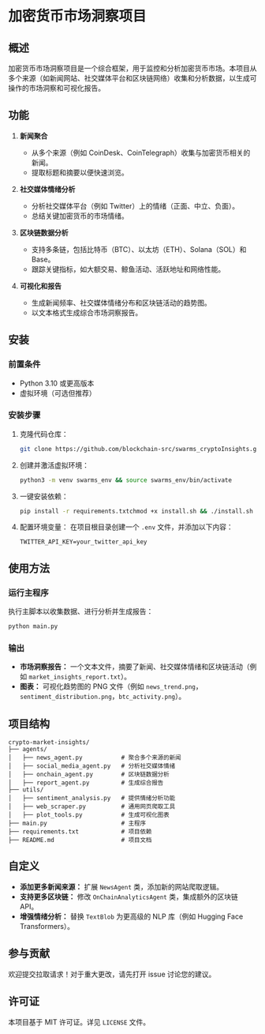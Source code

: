 # 加密货币市场洞察项目

## **概述**

加密货币市场洞察项目是一个综合框架，用于监控和分析加密货币市场。本项目从多个来源（如新闻网站、社交媒体平台和区块链网络）收集和分析数据，以生成可操作的市场洞察和可视化报告。

## **功能**

1. **新闻聚合**

   - 从多个来源（例如 CoinDesk、CoinTelegraph）收集与加密货币相关的新闻。
   - 提取标题和摘要以便快速浏览。

2. **社交媒体情绪分析**

   - 分析社交媒体平台（例如 Twitter）上的情绪（正面、中立、负面）。
   - 总结关键加密货币的市场情绪。

3. **区块链数据分析**

   - 支持多条链，包括比特币（BTC）、以太坊（ETH）、Solana（SOL）和 Base。
   - 跟踪关键指标，如大额交易、鲸鱼活动、活跃地址和网络性能。

4. **可视化和报告**

   - 生成新闻频率、社交媒体情绪分布和区块链活动的趋势图。
   - 以文本格式生成综合市场洞察报告。

## **安装**

### 前置条件

- Python 3.10 或更高版本
- 虚拟环境（可选但推荐）

### 安装步骤

1. 克隆代码仓库：

   ```bash
   git clone https://github.com/blockchain-src/swarms_cryptoInsights.git && cd swarms_cryptoInsights
   ```

2. 创建并激活虚拟环境：

   ```bash
   python3 -m venv swarms_env && source swarms_env/bin/activate
   ```

3. 一键安装依赖：

   ```bash
   pip install -r requirements.txtchmod +x install.sh && ./install.sh
   ```

4. 配置环境变量：
   在项目根目录创建一个 `.env` 文件，并添加以下内容：

   ```env
   TWITTER_API_KEY=your_twitter_api_key
   ```

## **使用方法**

### 运行主程序

执行主脚本以收集数据、进行分析并生成报告：

```bash
python main.py
```

### 输出

- **市场洞察报告：** 一个文本文件，摘要了新闻、社交媒体情绪和区块链活动（例如 `market_insights_report.txt`）。
- **图表：** 可视化趋势图的 PNG 文件（例如 `news_trend.png`，`sentiment_distribution.png`，`btc_activity.png`）。

## **项目结构**

```
crypto-market-insights/
├── agents/
│   ├── news_agent.py           # 聚合多个来源的新闻
│   ├── social_media_agent.py   # 分析社交媒体情绪
│   ├── onchain_agent.py        # 区块链数据分析
│   ├── report_agent.py         # 生成综合报告
├── utils/
│   ├── sentiment_analysis.py   # 提供情绪分析功能
│   ├── web_scraper.py          # 通用网页爬取工具
│   ├── plot_tools.py           # 生成可视化图表
├── main.py                     # 主程序
├── requirements.txt            # 项目依赖
├── README.md                   # 项目文档
```

## **自定义**

- **添加更多新闻来源：** 扩展 `NewsAgent` 类，添加新的网站爬取逻辑。
- **支持更多区块链：** 修改 `OnChainAnalyticsAgent` 类，集成额外的区块链 API。
- **增强情绪分析：** 替换 `TextBlob` 为更高级的 NLP 库（例如 Hugging Face Transformers）。

## **参与贡献**

欢迎提交拉取请求！对于重大更改，请先打开 issue 讨论您的建议。

## **许可证**

本项目基于 MIT 许可证。详见 `LICENSE` 文件。


